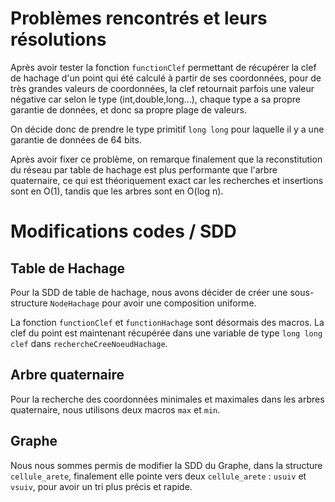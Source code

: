 # **Problèmes rencontrés et leurs résolutions**

Après avoir tester la fonction ```functionClef``` permettant de récupérer la clef de hachage d'un point qui été calculé à partir de ses coordonnées, pour de très grandes valeurs de coordonnées, la clef retournait parfois une valeur négative car selon le type (int,double,long...), chaque type a sa propre garantie de données, et donc sa propre plage de valeurs.

On décide donc de prendre le type primitif ```long long``` pour laquelle il y a une garantie de données de 64 bits.

Après avoir fixer ce problème, on remarque finalement que la reconstitution du réseau par table de hachage est plus performante que l'arbre quaternaire, ce qui est théoriquement exact car les recherches et insertions sont en O(1), tandis que les arbres sont en O(log n).

# **Modifications codes / SDD**

## **Table de Hachage**

Pour la SDD de table de hachage, nous avons décider de créer une sous-structure ```NodeHachage``` pour avoir une composition uniforme. 

La fonction ```functionClef``` et ```functionHachage``` sont désormais des macros. La clef du point est maintenant récupérée dans une variable de type ```long long clef``` dans ```rechercheCreeNoeudHachage```.

## **Arbre quaternaire**

Pour la recherche des coordonnées minimales et maximales dans les arbres quaternaire, nous utilisons deux macros ```max``` et ```min```.

## **Graphe**

Nous nous sommes permis de modifier la SDD du Graphe, dans la structure ```cellule_arete```, finalement elle pointe vers deux ```cellule_arete``` : ```usuiv``` et ```vsuiv```, pour avoir un tri plus précis et rapide.

